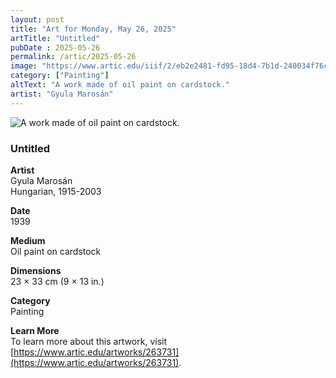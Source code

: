 ```yaml
---
layout: post
title: "Art for Monday, May 26, 2025"
artTitle: "Untitled"
pubDate : 2025-05-26
permalink: /artic/2025-05-26
image: "https://www.artic.edu/iiif/2/eb2e2481-fd95-18d4-7b1d-240034f76c38/full/1686,/0/default.jpg"
category: ["Painting"]
altText: "A work made of oil paint on cardstock."
artist: "Gyula Marosán"
---
```

 
<img src='https://www.artic.edu/iiif/2/eb2e2481-fd95-18d4-7b1d-240034f76c38/full/1686,/0/default.jpg' alt='A work made of oil paint on cardstock.' style='border-radius=5px'> 
 
### Untitled
 
**Artist**<br>
Gyula Marosán<br>
Hungarian, 1915-2003
 
**Date**<br>
1939
 
**Medium**<br>
Oil paint on cardstock
 
**Dimensions**<br>
23 × 33 cm (9 × 13 in.)
 
**Category**<br>
Painting
 
**Learn More**<br>
To learn more about this artwork, visit [https://www.artic.edu/artworks/263731](https://www.artic.edu/artworks/263731).